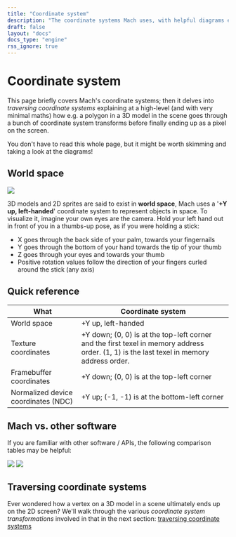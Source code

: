 ```yaml
---
title: "Coordinate system"
description: "The coordinate systems Mach uses, with helpful diagrams explaining them"
draft: false
layout: "docs"
docs_type: "engine"
rss_ignore: true
---
```


# Coordinate system

This page briefly covers Mach's coordinate systems; then it delves into _traversing coordinate systems_ explaining at a high-level (and with very minimal maths) how e.g. a polygon in a 3D model in the scene goes through a bunch of coordinate system transforms before finally ending up as a pixel on the screen.

You don't have to read this whole page, but it might be worth skimming and taking a look at the diagrams!

## World space

<a class="img-link centered" href="/img/coordinate-system.png?v2"><img src="/img/coordinate-system.png?v2"></a>

3D models and 2D sprites are said to exist in **world space**, Mach uses a '**+Y up, left-handed**' coordinate system to represent objects in space. To visualize it, imagine your own eyes are the camera. Hold your left hand out in front of you in a thumbs-up pose, as if you were holding a stick:

* X goes through the back side of your palm, towards your fingernails
* Y goes through the bottom of your hand towards the tip of your thumb
* Z goes through your eyes and towards your thumb
* Positive rotation values follow the direction of your fingers curled around the stick (any axis)

## Quick reference

| What                                | Coordinate system                             |
|-------------------------------------|-----------------------------------------------|
| World space                         | +Y up, left-handed                            |
| Texture coordinates                 | +Y down; (0, 0) is at the top-left corner and the first texel in memory address order. (1, 1) is the last texel in memory address order. |
| Framebuffer coordinates             | +Y down; (0, 0) is at the top-left corner     |
| Normalized device coordinates (NDC) | +Y up; (-1, -1) is at the bottom-left corner  |

## Mach vs. other software

If you are familiar with other software / APIs, the following comparison tables may be helpful:

<a class="img-link centered" href="/img/coord-comparison.png"><img src="/img/coord-comparison.png"></a>
<a class="img-link centered" href="/img/texcoord-comparison.png"><img src="/img/texcoord-comparison.png"></a>

## Traversing coordinate systems

Ever wondered how a vertex on a 3D model in a scene ultimately ends up on the 2D screen? We'll walk through the various _coordinate system transformations_ involved in that in the next section: [traversing coordinate systems](../traversing-coordinate-systems)
